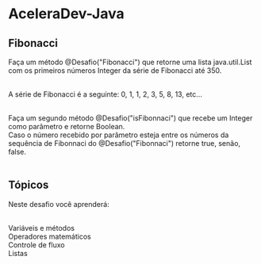 # AceleraDev-Java

## Fibonacci
Faça um método @Desafio("Fibonacci") que retorne uma lista java.util.List com os primeiros números Integer da série de Fibonacci até 350.<br><br>

A série de Fibonacci é a seguinte: 0, 1, 1, 2, 3, 5, 8, 13, etc…<br><br>

Faça um segundo método @Desafio("isFibonnaci") que recebe um Integer como parâmetro e retorne Boolean. <br>
Caso o número recebido por parâmetro esteja entre os números da sequência de Fibonnaci do @Desafio("Fibonnaci") retorne true, senão, false.<br><br>

## Tópicos
Neste desafio você aprenderá:<br><br>

Variáveis e métodos<br>
Operadores matemáticos<br>
Controle de fluxo<br>
Listas
